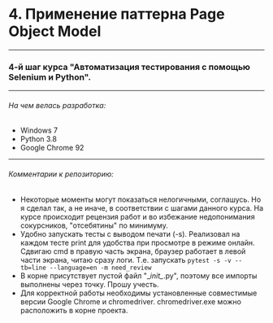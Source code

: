 # 4. Применение паттерна Page Object Model
---
### 4-й шаг курса "Автоматизация тестирования с помощью Selenium и Python".
---
###### На чем велась разработка:
* Windows 7
* Python 3.8
* Google Chrome 92
---
###### Комментарии к репозиторию:
* Некоторые моменты могут показаться нелогичными, соглашусь. Но я сделал так, а не иначе, в соответствии с шагами данного курса. На курсе происходит рецензия работ и во избежание недопонимания сокурсников, "отсебятины" по минимуму.
* Удобно запускать тесты с выводом печати (-s). Реализовал на каждом тесте print для удобства при просмотре в режиме онлайн. Сдвигаю cmd в правую часть экрана, браузер работает в левой части экрана, читаю сразу логи. 
Т.е. запускать ```pytest -s -v --tb=line --language=en -m need_review```
* В корне присутствует пустой файл "\__init\__.py", поэтому все импорты выполнены через точку. Прошу учесть.
* Для корректной работы необходимы установленные совместимые версии Google Chrome и chromedriver. chromedriver.exe можно расположить в корне проекта.